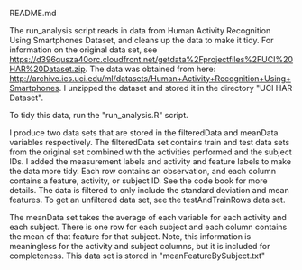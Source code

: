 README.md

The run_analysis script reads in data from Human Activity Recognition Using Smartphones Dataset, and cleans up the data to make it tidy. For information on the original data set, see https://d396qusza40orc.cloudfront.net/getdata%2Fprojectfiles%2FUCI%20HAR%20Dataset.zip. The data was obtained from here: http://archive.ics.uci.edu/ml/datasets/Human+Activity+Recognition+Using+Smartphones. I unzipped the dataset and stored it in the directory "UCI HAR Dataset".

To tidy this data, run the "run_analysis.R" script.

I produce two data sets that are stored in the filteredData and meanData variables respectively. The filteredData set contains train and test data sets from the original set combined with the activities performed and the subject IDs. I added the measurement labels and activity and feature labels to make the data more tidy. Each row contains an observation, and each column contains a feature, activity, or subject ID. See the code book for more details. The data is filtered to only include the standard deviation and mean features. To get an unfiltered data set, see the testAndTrainRows data set.

The meanData set takes the average of each variable for each activity and each subject. There is one row for each subject and each column contains the mean of that feature for that subject. Note, this information is meaningless for the activity and subject columns, but it is included for completeness. This data set is stored in "meanFeatureBySubject.txt"